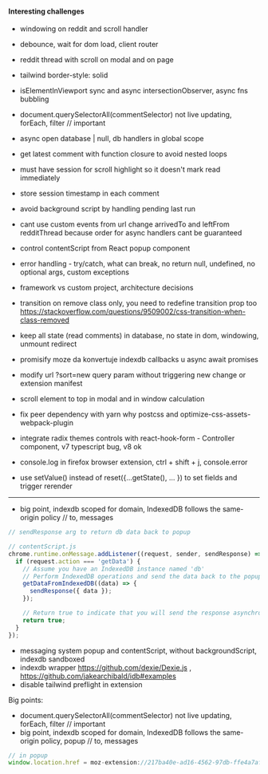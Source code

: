 
#### Interesting challenges

- windowing on reddit and scroll handler
- debounce, wait for dom load, client router
- reddit thread with scroll on modal and on page
- tailwind border-style: solid
- isElementInViewport sync and async intersectionObserver, async fns bubbling
- document.querySelectorAll<HTMLElement>(commentSelector) not live updating, forEach, filter // important

- async open database | null, db handlers in global scope

- get latest comment with function closure to avoid nested loops

- must have session for scroll highlight so it doesn't mark read immediately
- store session timestamp in each comment

- avoid background script by handling pending last run
- cant use custom events from url change arrivedTo and leftFrom redditThread because order for async handlers cant be guaranteed

- control contentScript from React popup component

- error handling - try/catch, what can break, no return null, undefined, no optional args, custom exceptions
- framework vs custom project, architecture decisions

- transition on remove class only, you need to redefine transition prop too
https://stackoverflow.com/questions/9509002/css-transition-when-class-removed

- keep all state (read comments) in database, no state in dom, windowing, unmount redirect
- promisify moze da konvertuje indexdb callbacks u async await promises

- modify url ?sort=new query param without triggering new change or extension manifest
- scroll element to top in modal and in window calculation

- fix peer dependency with yarn why postcss and optimize-css-assets-webpack-plugin
- integrate radix themes controls with react-hook-form - Controller component, v7 typescript bug, v8 ok

- console.log in firefox browser extension, ctrl + shift + j, console.error
- use setValue() instead of reset({...getState(), ... }) to set fields and trigger rerender

---
- big point, indexdb scoped for domain, IndexedDB follows the same-origin policy // to, messages

```ts
// sendResponse arg to return db data back to popup

// contentScript.js
chrome.runtime.onMessage.addListener((request, sender, sendResponse) => {
  if (request.action === 'getData') {
    // Assume you have an IndexedDB instance named 'db'
    // Perform IndexedDB operations and send the data back to the popup
    getDataFromIndexedDB((data) => {
      sendResponse({ data });
    });

    // Return true to indicate that you will send the response asynchronously
    return true;
  }
});

```
- messaging system popup and contentScript, without backgroundScript, indexdb sandboxed
- indexdb wrapper https://github.com/dexie/Dexie.js , https://github.com/jakearchibald/idb#examples
- disable tailwind preflight in extension

Big points:

- document.querySelectorAll<HTMLElement>(commentSelector) not live updating, forEach, filter // important
- big point, indexdb scoped for domain, IndexedDB follows the same-origin policy, popup // to, messages

```ts
// in popup
window.location.href = moz-extension://217ba40e-ad16-4562-97db-ffe4a7af1be7/popup.html
```

